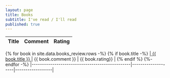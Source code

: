 ```yaml
---
layout: page
title: Books
subtitle: I've read / I'll read
published: true
---
```


|Title                                           |Comment             |Rating            |
|------------------------------------------------|--------------------|------------------|
{% for book in site.data.books_review.rows -%}
{% if book.title -%}
|<a href="{{ book.url }}"> {{ book.title }}  </a>| {{ book.comment }} | {{ book.rating}} |
{% endif %}
{%- endfor -%}
|------------------------------------------------|--------------------|------------------|
